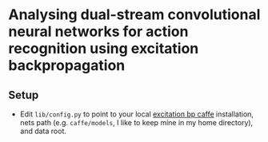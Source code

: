 # Analysing dual-stream convolutional neural networks for action recognition using excitation backpropagation

## Setup
* Edit `lib/config.py` to point to your local [excitation bp caffe](https://github.com/jimmie33/Caffe-ExcitationBP) installation,
  nets path (e.g. `caffe/models`, I like to keep mine in my home directory), and data root.
